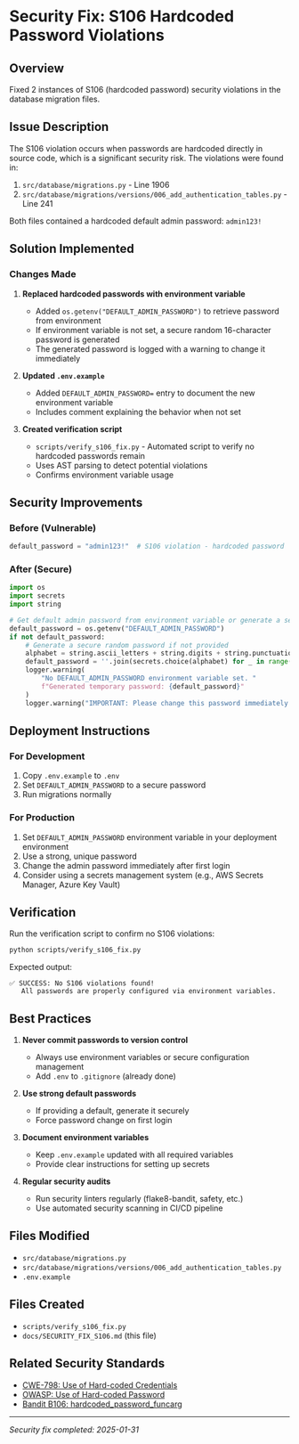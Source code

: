 # Security Fix: S106 Hardcoded Password Violations

## Overview
Fixed 2 instances of S106 (hardcoded password) security violations in the database migration files.

## Issue Description
The S106 violation occurs when passwords are hardcoded directly in source code, which is a significant security risk. The violations were found in:
1. `src/database/migrations.py` - Line 1906
2. `src/database/migrations/versions/006_add_authentication_tables.py` - Line 241

Both files contained a hardcoded default admin password: `admin123!`

## Solution Implemented

### Changes Made

1. **Replaced hardcoded passwords with environment variable**
   - Added `os.getenv("DEFAULT_ADMIN_PASSWORD")` to retrieve password from environment
   - If environment variable is not set, a secure random 16-character password is generated
   - The generated password is logged with a warning to change it immediately

2. **Updated `.env.example`**
   - Added `DEFAULT_ADMIN_PASSWORD=` entry to document the new environment variable
   - Includes comment explaining the behavior when not set

3. **Created verification script**
   - `scripts/verify_s106_fix.py` - Automated script to verify no hardcoded passwords remain
   - Uses AST parsing to detect potential violations
   - Confirms environment variable usage

## Security Improvements

### Before (Vulnerable)
```python
default_password = "admin123!"  # S106 violation - hardcoded password
```

### After (Secure)
```python
import os
import secrets
import string

# Get default admin password from environment variable or generate a secure one
default_password = os.getenv("DEFAULT_ADMIN_PASSWORD")
if not default_password:
    # Generate a secure random password if not provided
    alphabet = string.ascii_letters + string.digits + string.punctuation
    default_password = ''.join(secrets.choice(alphabet) for _ in range(16))
    logger.warning(
        "No DEFAULT_ADMIN_PASSWORD environment variable set. "
        f"Generated temporary password: {default_password}"
    )
    logger.warning("IMPORTANT: Please change this password immediately after first login!")
```

## Deployment Instructions

### For Development
1. Copy `.env.example` to `.env`
2. Set `DEFAULT_ADMIN_PASSWORD` to a secure password
3. Run migrations normally

### For Production
1. Set `DEFAULT_ADMIN_PASSWORD` environment variable in your deployment environment
2. Use a strong, unique password
3. Change the admin password immediately after first login
4. Consider using a secrets management system (e.g., AWS Secrets Manager, Azure Key Vault)

## Verification

Run the verification script to confirm no S106 violations:
```bash
python scripts/verify_s106_fix.py
```

Expected output:
```
✅ SUCCESS: No S106 violations found!
   All passwords are properly configured via environment variables.
```

## Best Practices

1. **Never commit passwords to version control**
   - Always use environment variables or secure configuration management
   - Add `.env` to `.gitignore` (already done)

2. **Use strong default passwords**
   - If providing a default, generate it securely
   - Force password change on first login

3. **Document environment variables**
   - Keep `.env.example` updated with all required variables
   - Provide clear instructions for setting up secrets

4. **Regular security audits**
   - Run security linters regularly (flake8-bandit, safety, etc.)
   - Use automated security scanning in CI/CD pipeline

## Files Modified
- `src/database/migrations.py`
- `src/database/migrations/versions/006_add_authentication_tables.py`
- `.env.example`

## Files Created
- `scripts/verify_s106_fix.py`
- `docs/SECURITY_FIX_S106.md` (this file)

## Related Security Standards
- [CWE-798: Use of Hard-coded Credentials](https://cwe.mitre.org/data/definitions/798.html)
- [OWASP: Use of Hard-coded Password](https://owasp.org/www-community/vulnerabilities/Use_of_hard-coded_password)
- [Bandit B106: hardcoded_password_funcarg](https://bandit.readthedocs.io/en/latest/plugins/b106_hardcoded_password_funcarg.html)

---
*Security fix completed: 2025-01-31*